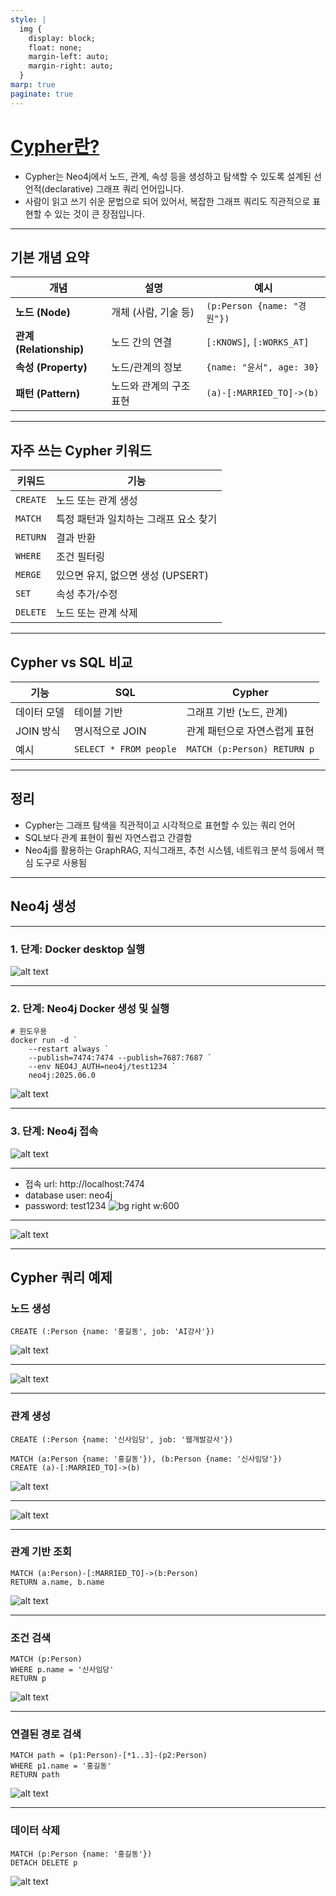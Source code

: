 ```yaml
---
style: |
  img {
    display: block;
    float: none;
    margin-left: auto;
    margin-right: auto;
  }
marp: true
paginate: true
---
```

# [Cypher란?](https://neo4j.com/docs/cypher/)
- Cypher는 Neo4j에서 노드, 관계, 속성 등을 생성하고 탐색할 수 있도록 설계된 선언적(declarative) 그래프 쿼리 언어입니다.
- 사람이 읽고 쓰기 쉬운 문법으로 되어 있어서, 복잡한 그래프 쿼리도 직관적으로 표현할 수 있는 것이 큰 장점입니다.

---
## 기본 개념 요약

| 개념                    | 설명            | 예시                        |
| --------------------- | ------------- | ------------------------- |
| **노드 (Node)**         | 개체 (사람, 기술 등) | `(p:Person {name: "경원"})` |
| **관계 (Relationship)** | 노드 간의 연결      | `[:KNOWS]`, `[:WORKS_AT]` |
| **속성 (Property)**     | 노드/관계의 정보     | `{name: "윤서", age: 30}`   |
| **패턴 (Pattern)**      | 노드와 관계의 구조 표현 | `(a)-[:MARRIED_TO]->(b)`  |

---
## 자주 쓰는 Cypher 키워드

| 키워드      | 기능                      |
| -------- | ----------------------- |
| `CREATE` | 노드 또는 관계 생성             |
| `MATCH`  | 특정 패턴과 일치하는 그래프 요소 찾기   |
| `RETURN` | 결과 반환                   |
| `WHERE`  | 조건 필터링                  |
| `MERGE`  | 있으면 유지, 없으면 생성 (UPSERT) |
| `SET`    | 속성 추가/수정                |
| `DELETE` | 노드 또는 관계 삭제             |

---
## Cypher vs SQL 비교
| 기능      | SQL                    | Cypher                      |
| ------- | ---------------------- | --------------------------- |
| 데이터 모델  | 테이블 기반                 | 그래프 기반 (노드, 관계)             |
| JOIN 방식 | 명시적으로 JOIN             | 관계 패턴으로 자연스럽게 표현            |
| 예시      | `SELECT * FROM people` | `MATCH (p:Person) RETURN p` |

---
## 정리
- Cypher는 그래프 탐색을 직관적이고 시각적으로 표현할 수 있는 쿼리 언어
- SQL보다 관계 표현이 훨씬 자연스럽고 간결함
- Neo4j를 활용하는 GraphRAG, 지식그래프, 추천 시스템, 네트워크 분석 등에서 핵심 도구로 사용됨

---
## Neo4j 생성

---
### 1. 단계: Docker desktop 실행 
![alt text](./img/image-4.png)

---
### 2. 단계: Neo4j Docker 생성 및 실행 
```shell
# 윈도우용 
docker run -d `
    --restart always `
    --publish=7474:7474 --publish=7687:7687 `
    --env NEO4J_AUTH=neo4j/test1234 `
    neo4j:2025.06.0
```
![alt text](./img/image-5.png)

---
### 3. 단계: Neo4j 접속 
![alt text](./img/image-6.png)

---
- 접속 url: http://localhost:7474
- database user: neo4j
- password: test1234
![bg right w:600](./img/image-7.png)

---
![alt text](./img/image-8.png)

---
## Cypher 쿼리 예제
### 노드 생성
```cypher
CREATE (:Person {name: '홍길동', job: 'AI강사'})
```
![alt text](./img/image-9.png)

---
![alt text](./img/image-10.png)

---
### 관계 생성
```cypher
CREATE (:Person {name: '신사임당', job: '웹개발강사'})
```
```cypher
MATCH (a:Person {name: '홍길동'}), (b:Person {name: '신사임당'})
CREATE (a)-[:MARRIED_TO]->(b)
```
![alt text](./img/image-11.png)

---
![alt text](./img/image-12.png)

---
### 관계 기반 조회
```cypher
MATCH (a:Person)-[:MARRIED_TO]->(b:Person)
RETURN a.name, b.name

```
![alt text](./img/image-13.png)

---
### 조건 검색
```cypher
MATCH (p:Person)
WHERE p.name = '신사임당'
RETURN p
```
![alt text](./img/image-14.png)

---
### 연결된 경로 검색
```cypher
MATCH path = (p1:Person)-[*1..3]-(p2:Person)
WHERE p1.name = '홍길동'
RETURN path
```
![alt text](./img/image-15.png)

---
### 데이터 삭제
```cypher
MATCH (p:Person {name: '홍길동'})
DETACH DELETE p

```
![alt text](./img/image-16.png)
